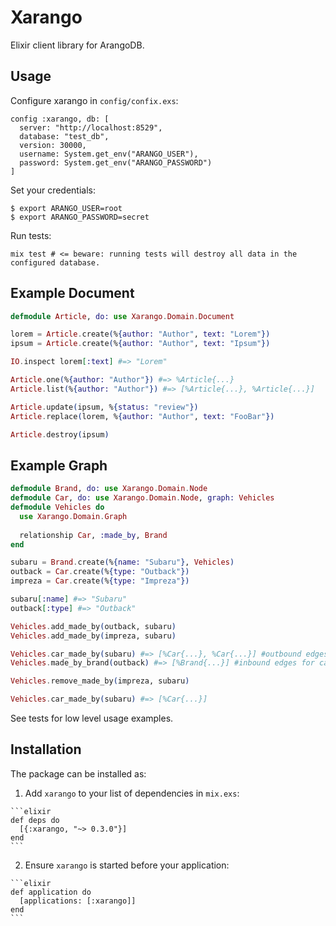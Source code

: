# Xarango

Elixir client library for ArangoDB.

## Usage

Configure xarango in `config/confix.exs`:

    config :xarango, db: [
      server: "http://localhost:8529",
      database: "test_db",
      version: 30000,
      username: System.get_env("ARANGO_USER"),
      password: System.get_env("ARANGO_PASSWORD")
    ]

Set your credentials:

    $ export ARANGO_USER=root
    $ export ARANGO_PASSWORD=secret

Run tests:

    mix test # <= beware: running tests will destroy all data in the configured database.
    
## Example Document

```elixir
defmodule Article, do: use Xarango.Domain.Document

lorem = Article.create(%{author: "Author", text: "Lorem"})
ipsum = Article.create(%{author: "Author", text: "Ipsum"})

IO.inspect lorem[:text] #=> "Lorem"

Article.one(%{author: "Author"}) #=> %Article{...}
Article.list(%{author: "Author"}) #=> [%Article{...}, %Article{...}]

Article.update(ipsum, %{status: "review"})
Article.replace(lorem, %{author: "Author", text: "FooBar"})

Article.destroy(ipsum)

```


## Example Graph

```elixir
defmodule Brand, do: use Xarango.Domain.Node
defmodule Car, do: use Xarango.Domain.Node, graph: Vehicles
defmodule Vehicles do
  use Xarango.Domain.Graph
  
  relationship Car, :made_by, Brand
end

subaru = Brand.create(%{name: "Subaru"}, Vehicles)
outback = Car.create(%{type: "Outback"})
impreza = Car.create(%{type: "Impreza"})

subaru[:name] #=> "Subaru"
outback[:type] #=> "Outback"

Vehicles.add_made_by(outback, subaru)
Vehicles.add_made_by(impreza, subaru)

Vehicles.car_made_by(subaru) #=> [%Car{...}, %Car{...}] #outbound edges for car
Vehicles.made_by_brand(outback) #=> [%Brand{...}] #inbound edges for car

Vehicles.remove_made_by(impreza, subaru)

Vehicles.car_made_by(subaru) #=> [%Car{...}]


```

See tests for low level usage examples.

## Installation

The package can be installed as:

  1. Add `xarango` to your list of dependencies in `mix.exs`:

    ```elixir
    def deps do
      [{:xarango, "~> 0.3.0"}]
    end
    ```

  2. Ensure `xarango` is started before your application:

    ```elixir
    def application do
      [applications: [:xarango]]
    end
    ```

